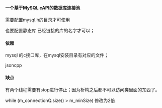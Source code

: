 #### 一个基于MySQL cAPI的数据库连接池

需要配置mysql.h的目录才可使用

也要配置静态库 已经链接的库的名字才可以；



#### 依赖

mysql 的c接口库，在mysql安装目录有对应的文件；

jsoncpp



#### 缺点

有两个线程需要有stop进行停止；因为析构之后都不可以访问类里面的东西了。

while (m_connectionQ.size() > m_minSize)  修改为2倍